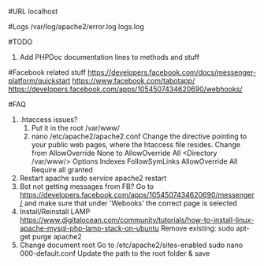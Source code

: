 #URL
localhost

#Logs
/var/log/apache2/error.log
logs.log

#TODO
1) Add PHPDoc documentation lines to methods and stuff

#Facebook related stuff
https://developers.facebook.com/docs/messenger-platform/quickstart
https://www.facebook.com/tabotapp/
https://developers.facebook.com/apps/1054507434620690/webhooks/

#FAQ

1) .htaccess issues?
    1) Put it in the root /var/www/
    2) nano  /etc/apache2/apache2.conf
    Change the <Directory> directive pointing to your public web pages, where the htaccess file resides. Change from AllowOverride None to AllowOverride All
        <Directory /var/www/>
        Options Indexes FollowSymLinks
        AllowOverride All
        Require all granted
        </Directory>
2) Restart apache
    sudo service apache2 restart      
3) Bot not getting messages from FB?
    Go to https://developers.facebook.com/apps/1054507434620690/messenger/ and make sure that under 'Webooks' the correct page is selected
4) Install/Reinstall LAMP
    https://www.digitalocean.com/community/tutorials/how-to-install-linux-apache-mysql-php-lamp-stack-on-ubuntu
    Remove existing: sudo apt-get purge apache2
5) Change document root
    Go to /etc/apache2/sites-enabled
    sudo nano 000-default.conf
    Update the path to the root folder & save